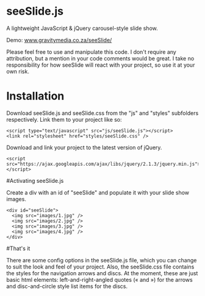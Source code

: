 # seeSlide.js

A lightweight JavaScript & jQuery carousel-style slide show.

Demo: www.gravitymedia.co.za/seeSlide/

Please feel free to use and manipulate this code. I don't require any attribution, but a mention in your code comments would be great. I take no responsibility for how seeSlide will react with your project, so use it at your own risk.

# Installation

Download seeSlide.js and seeSlide.css from the "js" and "styles" subfolders respectively.
Link them to your project like so:

```
<script type="text/javascript" src="js/seeSlide.js"></script>
<link rel="stylesheet" href="styles/seeSlide.css" />
```

Download and link your project to the latest version of jQuery.

```
<script src="https://ajax.googleapis.com/ajax/libs/jquery/2.1.3/jquery.min.js"></script>
```

#Activating seeSlide.js

Create a div with an id of "seeSlide" and populate it with your slide show images.

```
<div id="seeSlide">
  <img src="images/1.jpg" />
  <img src="images/2.jpg" />
  <img src="images/3.jpg" />
  <img src="images/4.jpg" />
</div>
```

#That's it

There are some config options in the seeSlide.js file, which you can change to suit the look and feel of your project. Also, the seeSlide.css file contains the styles for the navigation arrows and discs. At the moment, these are just basic html elements: left-and-right-angled quotes (&laquo; and &raquo;) for the arrows and disc-and-circle style list items for the discs.

